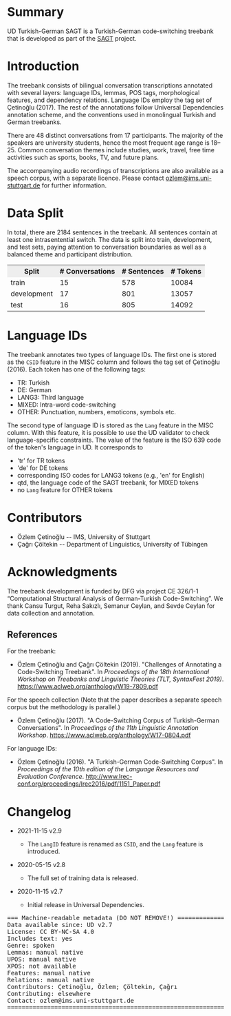 # Summary

UD Turkish-German SAGT is a Turkish-German code-switching treebank that is developed as part of the [SAGT](https://www.ims.uni-stuttgart.de/en/research/projects/sagt/) project. 

# Introduction

The treebank consists of bilingual conversation transcriptions annotated with several
layers: language IDs, lemmas, POS tags, morphological features, and dependency
relations. Language IDs employ the tag set of Çetinoğlu (2017).
The rest of the annotations follow Universal Dependencies annotation scheme, and
the conventions used in monolingual Turkish and German treebanks. 

There are 48 distinct conversations from 17 participants.
The majority of the speakers are university students, hence the most
frequent age range is 18–25. Common conversation themes include studies, work,
travel, free time activities such as sports, books, TV, and future plans.

The accompanying audio recordings of transcriptions are also available as a speech corpus, with
a separate licence. Please contact ozlem@ims.uni-stuttgart.de for further information.

# Data Split

In total, there are 2184 sentences in the treebank. All sentences contain at least one intrasentential switch.
The data is split into train, development, and test sets, paying attention to conversation boundaries as well as a balanced theme and participant distribution.

<table>
<tr style="background-color: #eee"><th>Split</th><th># Conversations</th><th># Sentences</th><th># Tokens</th>
</tr>
<tr><td>train      </td><td>15</td><td>578</td><td>10084</td></tr>
<tr><td>development</td><td>17</td><td>801</td><td>13057</td></tr>
<tr><td>test       </td><td>16</td><td>805</td><td>14092</td></tr>
</table>

# Language IDs

The treebank annotates two types of language IDs. The first one is stored as the `CSID` feature in the MISC column and follows the tag set of Çetinoğlu (2016). Each token has one of the following tags:

- TR: Turkish
- DE: German
- LANG3: Third language
- MIXED: Intra-word code-switching
- OTHER: Punctuation, numbers, emoticons, symbols etc.

The second type of language ID is stored as the `Lang` feature in the MISC column. With this feature, it is possible to use the UD validator to check language-specific constraints. The value of the feature is the ISO 639 code of the token's language in UD. It corresponds to

- 'tr' for TR tokens
- 'de' for DE tokens
- corresponding ISO codes for LANG3 tokens (e.g., 'en' for English)
- qtd, the language code of the SAGT treebank, for MIXED tokens
- no `Lang` feature for OTHER tokens



# Contributors

* Özlem Çetinoğlu -- IMS, University of Stuttgart
* Çağrı Çöltekin -- Department of Linguistics, University of Tübingen

# Acknowledgments

The treebank development is funded by DFG via project CE 326/1-1 “Computational Structural Analysis of German-Turkish  Code-Switching”. We thank Cansu Turgut, Reha Sakızlı, Semanur Ceylan, and Sevde Ceylan for data collection and annotation.

## References
For the treebank:
* Özlem Çetinoğlu and Çağrı Çöltekin (2019). "Challenges of Annotating a Code-Switching Treebank". In _Proceedings of the 18th International Workshop on Treebanks and Linguistic Theories (TLT, SyntaxFest 2019)_.
<https://www.aclweb.org/anthology/W19-7809.pdf>

For the speech collection (Note that the paper describes a separate speech corpus but the methodology is parallel.)
* Özlem Çetinoğlu (2017). "A Code-Switching Corpus of Turkish-German Conversations". In _Proceedings of the 11th Linguistic Annotation Workshop_.
<https://www.aclweb.org/anthology/W17-0804.pdf>

For language IDs:
* Özlem Çetinoğlu (2016). "A Turkish-German Code-Switching Corpus". In _Proceedings of the 10th edition of the Language Resources and Evaluation Conference_.
<http://www.lrec-conf.org/proceedings/lrec2016/pdf/1151_Paper.pdf>


# Changelog
* 2021-11-15 v2.9
  * The `LangID` feature is renamed as `CSID`, and the `Lang` feature is introduced.
  
* 2020-05-15 v2.8
  * The full set of training data is released.
  
* 2020-11-15 v2.7
  * Initial release in Universal Dependencies.


<pre>
=== Machine-readable metadata (DO NOT REMOVE!) ================================
Data available since: UD v2.7
License: CC BY-NC-SA 4.0
Includes text: yes
Genre: spoken
Lemmas: manual native
UPOS: manual native
XPOS: not available
Features: manual native
Relations: manual native
Contributors: Çetinoğlu, Özlem; Çöltekin, Çağrı
Contributing: elsewhere
Contact: ozlem@ims.uni-stuttgart.de
===============================================================================
</pre>
